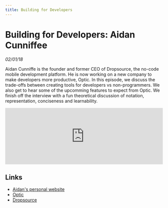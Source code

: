 ```yaml
---
title: Building for Developers
---
```


# Building for Developers: Aidan Cunniffee

_02/01/18_

Aidan Cunniffe is the founder and former CEO of Dropsource, the no-code mobile development platform. He is now working on a new company to make developers more productive, Optic. In this episode, we discuss the trade-offs between creating tools for developers vs non-programmers. We also get to hear some of the upcomming features to expect from Optic. We finish off the interview with a fun theoretical discussion of notation, representation, conciseness and learnability.

<iframe src="https://omny.fm/shows/future-of-coding/2-1-building-for-developers-aidan-cunniffe/embed" width="100%" height="180" frameborder="0"></iframe>

## Links

- [Aidan's personal website](https://aidancunniffe.com/)
- [Optic](http://opticdev.com/)
- [Dropsource](https://www.dropsource.com/)
